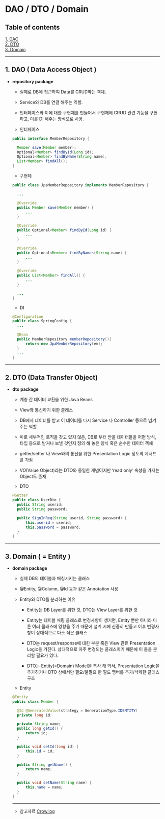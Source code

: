 # DAO / DTO / Domain

## Table of contents

[1. DAO](#1-dao--data-access-object)<br>
[2. DTO](#2-dto-data-transfer-object)<br>
[3. Domain](#3-domain---entity)<br>

---

## 1. DAO ( Data Access Object )

- **repository package**
  - 실제로 DB에 접근하여 Data를 CRUD하는 객체.
  - Service와 DB를 연결 해주는 역할.
  - 인터페이스와 이에 대한 구현체를 만들어서 구현체에 CRUD 관련 기능을 구현하고, 이를 DI 해주는 방식으로 사용.

  - 인터페이스
  ```java
  public interface MemberRepository {

  	Member save(Member member);
  	Optional<Member> findById(Long id);
  	Optional<Member> findByName(String name);
  	List<Member> findAll();
  }
  ```
  - 구현체
  ```java
  public class JpaMemberRepository implements MemberRepository {

  	...

  	@Override
  	public Member save(Member member) {
  		...
  	}

  	@Override
  	public Optional<Member> findById(Long id) {
  		...
  	}

  	@Override
  	public Optional<Member> findByNames(String name) {
  		...
  	}

  	@Override
  	public List<Member> findAll() {
  		...
  	}

  	...
  }
  ```
  - DI
  ```java
  @Configuration
  public class SpringConfig {
  	...

  	@Bean
  	public MemberRepository memberRepository(){
  		return new JpaMemberRepository(em);
  	}
  	...
  }
  ```

---

## 2. DTO (Data Transfer Object)

- **dto package**
  - 계층 간 데이터 교환을 위한 Java Beans
  - View와 통신하기 위한 클래스
  - DB에서 데이터를 받고 이 데이터를 다시 Service 나 Controller 등으로 넘겨주는 역할
  - 따로 세부적인 로직을 갖고 있지 않은, DB로 부터 받을 데이터들을
    어떤 방식, 타입 등으로 받거나 보낼 것인지 정의 해 놓은 양식
    혹은 순수한 데이터 객체
  - getter/setter 나 View와의 통신을 위한 Presentation Logic 정도의 메서드를 가짐
  - VO(Value Object)라는 DTO와 동일한 개념이지만 ‘read only’ 속성을 가지는 Object도 존재

  - DTO
  ```java
  @Getter
  public class UserDto {
  	public String userid;
  	public String password;

  	public SignInReq(String userid, String password) {
  		this.userid = userid;
  		this.password = password;
  	}
  }
  ```

---

## 3. Domain ( = Entity )

- **domain package**
  - 실제 DB의 테이블과 매칭시키는 클래스

  - @Entity, @Column, @Id 등과 같은 Annotation 사용

  - Entity와 DTO를 분리하는 이유

    - Entity는 DB Layer를 위한 것, DTO는 View Layer를 위한 것

    - Entity는 테이블 매핑 클래스로 변경사항이 생기면,
      Entity 뿐만 아니라 다른 여러 클래스에 영향을 주기 때문에 설계 시에 신중히 만들고
      이후 변경사항이 상대적으로 다소 적은 클래스
    - DTO는 request/response에 대한 부분 혹은 View 관련 Presentation Logic을 가진다.
      상대적으로 자주 변경되는 클래스이기 때문에 이 둘을 분리할 필요가 있다.
    - DTO는 Entity(=Domain) Model을 복사 해 와서,
      Presentation Logic을 추가하거나 DTO 상에서만 필요/불필요 한 필드 멤버를 추가/삭제한 클래스 구조

  - Entity
  ```java
  @Entity
  public class Member {

  	@Id @GeneratedValue(strategy = GenerationType.IDENTITY)
  	private long id;

  	private String name;
  	public long getId() {
  		return id;
  	}

  	public void setId(long id) {
  		this.id = id;
  	}

  	public String getName() {
  		return name;
  	}

  	public void setName(String name) {
  		this.name = name;
  	}
  }
  ```
  ***
  - 참고자료
    [Crow.log](https://velog.io/@linger0310/DDD#dtodata-transfer-object)
